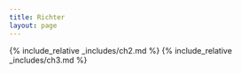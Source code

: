 ```yaml
---
title: Richter
layout: page
---
```

{% include_relative _includes/ch2.md %}
{% include_relative _includes/ch3.md %}